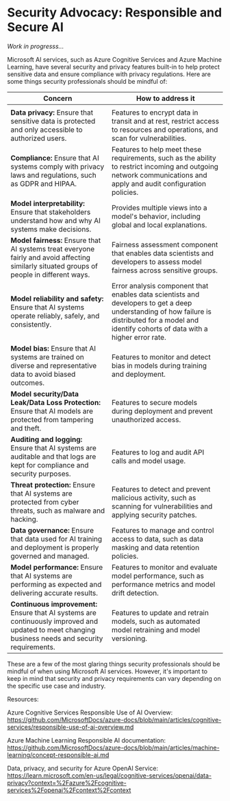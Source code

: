 # Security Advocacy: Responsible and Secure AI

<i>Work in progresss...</i>

Microsoft AI services, such as Azure Cognitive Services and Azure Machine Learning, have several security and privacy features built-in to help protect sensitive data and ensure compliance with privacy regulations. Here are some things security professionals should be mindful of:

| **Concern**                                                                                                                                         | **How to address it**                                                                                                                                                                             |
| --------------------------------------------------------------------------------------------------------------------------------------------------- | ------------------------------------------------------------------------------------------------------------------------------------------------------------------------------------------------- |
|                                                                                                                                                     |                                                                                                                                                                                                   |
| **Data privacy:** Ensure that sensitive data is protected and only accessible to authorized users.                                                  | Features to encrypt data in transit and at rest, restrict access to resources and operations, and scan for vulnerabilities.                                                                       |
| **Compliance:** Ensure that AI systems comply with privacy laws and regulations, such as GDPR and HIPAA.                                            | Features to help meet these requirements, such as the ability to restrict incoming and outgoing network communications and apply and audit configuration policies.                                |
| **Model interpretability:** Ensure that stakeholders understand how and why AI systems make decisions.                                              | Provides multiple views into a model's behavior, including global and local explanations.                                                                                                         |
| **Model fairness:** Ensure that AI systems treat everyone fairly and avoid affecting similarly situated groups of people in different ways.         | Fairness assessment component that enables data scientists and developers to assess model fairness across sensitive groups.                                                                       |
| **Model reliability and safety:** Ensure that AI systems operate reliably, safely, and consistently.                                                | Error analysis component that enables data scientists and developers to get a deep understanding of how failure is distributed for a model and identify cohorts of data with a higher error rate. |
| **Model bias:** Ensure that AI systems are trained on diverse and representative data to avoid biased outcomes.                                     | Features to monitor and detect bias in models during training and deployment.                                                                                                                     |
| **Model security/Data Leak/Data Loss Protection:** Ensure that AI models are protected from tampering and theft.                                    | Features to secure models during deployment and prevent unauthorized access.                                                                                                                      |
| **Auditing and logging:** Ensure that AI systems are auditable and that logs are kept for compliance and security purposes.                         | Features to log and audit API calls and model usage.                                                                                                                                              |
| **Threat protection:** Ensure that AI systems are protected from cyber threats, such as malware and hacking.                                        | Features to detect and prevent malicious activity, such as scanning for vulnerabilities and applying security patches.                                                                            |
| **Data governance:** Ensure that data used for AI training and deployment is properly governed and managed.                                         | Features to manage and control access to data, such as data masking and data retention policies.                                                                                                  |
| **Model performance:** Ensure that AI systems are performing as expected and delivering accurate results.                                           | Features to monitor and evaluate model performance, such as performance metrics and model drift detection.                                                                                        |
| **Continuous improvement:** Ensure that AI systems are continuously improved and updated to meet changing business needs and security requirements. | Features to update and retrain models, such as automated model retraining and model versioning.                                                                                                   |

These are a few of the most glaring things security professionals should be mindful of when using Microsoft AI services. However, it's important to keep in mind that security and privacy requirements can vary depending on the specific use case and industry.

Resources: 

Azure Cognitive Services Responsible Use of AI Overview: https://github.com/MicrosoftDocs/azure-docs/blob/main/articles/cognitive-services/responsible-use-of-ai-overview.md 

Azure Machine Learning Responsible AI documentation: https://github.com/MicrosoftDocs/azure-docs/blob/main/articles/machine-learning/concept-responsible-ai.md

Data, privacy, and security for Azure OpenAI Service: https://learn.microsoft.com/en-us/legal/cognitive-services/openai/data-privacy?context=%2Fazure%2Fcognitive-services%2Fopenai%2Fcontext%2Fcontext 

